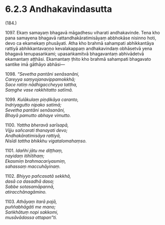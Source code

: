 # 6.2.3 Andhakavindasutta

(184.)

1097\. Ekaṃ samayaṃ bhagavā māgadhesu viharati andhakavinde. Tena kho pana samayena bhagavā rattandhakāratimisāyaṃ abbhokāse nisinno hoti, devo ca ekamekaṃ phusāyati. Atha kho brahmā sahampati abhikkantāya rattiyā abhikkantavaṇṇo kevalakappaṃ andhakavindaṃ obhāsetvā yena bhagavā tenupasaṅkami; upasaṅkamitvā bhagavantaṃ abhivādetvā ekamantaṃ aṭṭhāsi. Ekamantaṃ ṭhito kho brahmā sahampati bhagavato santike imā gāthāyo abhāsi—

1098\. _“Sevetha pantāni senāsanāni,_  
_Careyya saṃyojanavippamokkhā;_  
_Sace ratiṃ nādhigaccheyya tattha,_  
_Saṃghe vase rakkhitatto satīmā._  

1099\. _Kulākulaṃ piṇḍikāya caranto,_  
_Indriyagutto nipako satimā;_  
_Sevetha pantāni senāsanāni,_  
_Bhayā pamutto abhaye vimutto._  

1100\. _Yattha bheravā sarīsapā,_  
_Vijju sañcarati thanayati devo;_  
_Andhakāratimisāya rattiyā,_  
_Nisīdi tattha bhikkhu vigatalomahaṃso._  

1101\. _Idañhi jātu me diṭṭhaṃ,_  
_nayidaṃ itihītihaṃ;_  
_Ekasmiṃ brahmacariyasmiṃ,_  
_sahassaṃ maccuhāyinaṃ._  

1102\. _Bhiyyo pañcasatā sekkhā,_  
_dasā ca dasadhā dasa;_  
_Sabbe sotasamāpannā,_  
_atiracchānagāmino._  

1103\. _Athāyaṃ itarā pajā,_  
_puññabhāgāti me mano;_  
_Saṅkhātuṃ nopi sakkomi,_  
_musāvādassa ottapan”ti._
